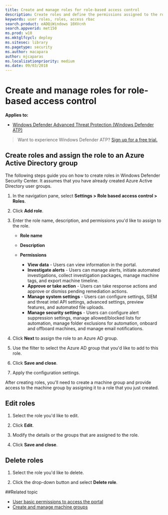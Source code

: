 ```yaml
---
title: Create and manage roles for role-based access control
description: Create roles and define the permissions assigned to the role as part of the role-based access control implimentation 
keywords: user roles, roles, access rbac
search.product: eADQiWindows 10XVcnh
search.appverid: met150
ms.prod: w10
ms.mktglfcycl: deploy
ms.sitesec: library
ms.pagetype: security
ms.author: macapara
author: mjcaparas
ms.localizationpriority: medium
ms.date: 09/03/2018
---
```


# Create and manage roles for role-based access control
**Applies to:**

- [Windows Defender Advanced Threat Protection (Windows Defender ATP)](https://wincom.blob.core.windows.net/documents/Windows10_Commercial_Comparison.pdf)


>Want to experience Windows Defender ATP? [Sign up for a free trial.](https://www.microsoft.com/en-us/WindowsForBusiness/windows-atp?ocid=docs-wdatp-roles-abovefoldlink)

## Create roles and assign the role to an Azure Active Directory group
The following steps guide you on how to create roles in Windows Defender Security Center. It assumes that you have already created Azure Active Directory user groups.

1.	In the navigation pane, select **Settings > Role based access control > Roles**.

2.	Click **Add role**. 

3.	Enter the role name, description, and permissions you'd like to assign to the role.

	 - **Role name**

	 - **Description**

	 - **Permissions**
		  - **View data** - Users can view information in the portal.
		  - **Investigate alerts** - Users can manage alerts, initiate automated investigations, collect investigation packages, manage machine tags, and export machine timeline.
		  - **Approve or take action** - Users can take response actions and approve or dismiss pending remediation actions.
		  - **Manage system settings** - Users can configure settings, SIEM and threat intel API settings, advanced settings, preview features, and automated file uploads.
		  - **Manage security settings** - Users can configure alert suppression settings, manage allowed/blocked lists for automation, manage folder exclusions for automation, onboard and offboard machines, and manage email notifications.
		  
4.	Click **Next** to assign the role to an Azure AD group.

5.	Use the filter to select the Azure AD group that you'd like to add to this role.

6.	Click **Save and close**.

7.	Apply the configuration settings.


After creating roles, you'll need to create a machine group and provide access to the machine group by assigning it to a role that you just created. 


## Edit roles

1.	Select the role you'd like to edit.

2.	Click **Edit**.

3.	Modify the details or the groups that are assigned to the role. 

4.	Click **Save and close**.

## Delete roles

1.	Select the role you'd like to delete.

2.	Click the drop-down button and select **Delete role**.


##Related topic
- [User basic permissions to access the portal](basic-permissions-windows-defender-advanced-threat-protection.md)
- [Create and manage machine groups](machine-groups-windows-defender-advanced-threat-protection.md)